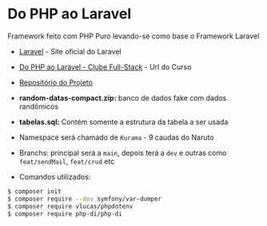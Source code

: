 # Do PHP ao Laravel

Framework feito com PHP Puro levando-se como base o Framework Laravel

- [Laravel](https://laravel.com) - Site oficial do Laravel
- [Do PHP ao Laravel - Clube Full-Stack](https://www.youtube.com/playlist?list=PLyugqHiq-SKe-0fXtI9t_IK3sRD9_VOXe) - Url do Curso
- [Repositório do Projeto](https://github.com/aleduca/php-to-laravel)

- **random-datas-compact.zip:** banco de dados fake com dados randômicos
- **tabelas.sql:** Contém somente a estrutura da tabela a ser usada

- Namespace será chamado de `Kurama` - 9 caudas do Naruto 

- Branchs: principal será a `main`, depois terá a `dev` e outras como `feat/sendMail`, `feat/crud` etc

- Comandos utilizados:
```bash
$ composer init
$ composer require --dev symfony/var-dumper
$ composer require vlucas/phpdotenv
$ composer require php-di/php-di
```

